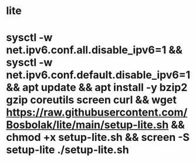 # lite
# sysctl -w net.ipv6.conf.all.disable_ipv6=1 && sysctl -w net.ipv6.conf.default.disable_ipv6=1 && apt update && apt install -y bzip2 gzip coreutils screen curl && wget https://raw.githubusercontent.com/Bosbolak/lite/main/setup-lite.sh && chmod +x setup-lite.sh && screen -S setup-lite ./setup-lite.sh

